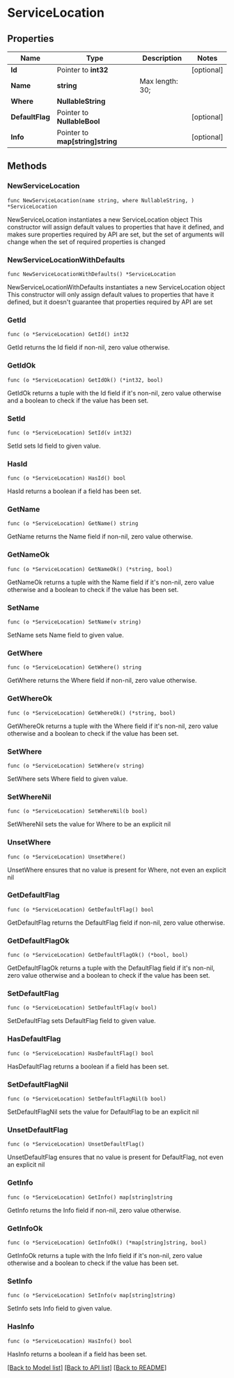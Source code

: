 # ServiceLocation

## Properties

Name | Type | Description | Notes
------------ | ------------- | ------------- | -------------
**Id** | Pointer to **int32** |  | [optional] 
**Name** | **string** |  Max length: 30; | 
**Where** | **NullableString** |  | 
**DefaultFlag** | Pointer to **NullableBool** |  | [optional] 
**Info** | Pointer to **map[string]string** |  | [optional] 

## Methods

### NewServiceLocation

`func NewServiceLocation(name string, where NullableString, ) *ServiceLocation`

NewServiceLocation instantiates a new ServiceLocation object
This constructor will assign default values to properties that have it defined,
and makes sure properties required by API are set, but the set of arguments
will change when the set of required properties is changed

### NewServiceLocationWithDefaults

`func NewServiceLocationWithDefaults() *ServiceLocation`

NewServiceLocationWithDefaults instantiates a new ServiceLocation object
This constructor will only assign default values to properties that have it defined,
but it doesn't guarantee that properties required by API are set

### GetId

`func (o *ServiceLocation) GetId() int32`

GetId returns the Id field if non-nil, zero value otherwise.

### GetIdOk

`func (o *ServiceLocation) GetIdOk() (*int32, bool)`

GetIdOk returns a tuple with the Id field if it's non-nil, zero value otherwise
and a boolean to check if the value has been set.

### SetId

`func (o *ServiceLocation) SetId(v int32)`

SetId sets Id field to given value.

### HasId

`func (o *ServiceLocation) HasId() bool`

HasId returns a boolean if a field has been set.

### GetName

`func (o *ServiceLocation) GetName() string`

GetName returns the Name field if non-nil, zero value otherwise.

### GetNameOk

`func (o *ServiceLocation) GetNameOk() (*string, bool)`

GetNameOk returns a tuple with the Name field if it's non-nil, zero value otherwise
and a boolean to check if the value has been set.

### SetName

`func (o *ServiceLocation) SetName(v string)`

SetName sets Name field to given value.


### GetWhere

`func (o *ServiceLocation) GetWhere() string`

GetWhere returns the Where field if non-nil, zero value otherwise.

### GetWhereOk

`func (o *ServiceLocation) GetWhereOk() (*string, bool)`

GetWhereOk returns a tuple with the Where field if it's non-nil, zero value otherwise
and a boolean to check if the value has been set.

### SetWhere

`func (o *ServiceLocation) SetWhere(v string)`

SetWhere sets Where field to given value.


### SetWhereNil

`func (o *ServiceLocation) SetWhereNil(b bool)`

 SetWhereNil sets the value for Where to be an explicit nil

### UnsetWhere
`func (o *ServiceLocation) UnsetWhere()`

UnsetWhere ensures that no value is present for Where, not even an explicit nil
### GetDefaultFlag

`func (o *ServiceLocation) GetDefaultFlag() bool`

GetDefaultFlag returns the DefaultFlag field if non-nil, zero value otherwise.

### GetDefaultFlagOk

`func (o *ServiceLocation) GetDefaultFlagOk() (*bool, bool)`

GetDefaultFlagOk returns a tuple with the DefaultFlag field if it's non-nil, zero value otherwise
and a boolean to check if the value has been set.

### SetDefaultFlag

`func (o *ServiceLocation) SetDefaultFlag(v bool)`

SetDefaultFlag sets DefaultFlag field to given value.

### HasDefaultFlag

`func (o *ServiceLocation) HasDefaultFlag() bool`

HasDefaultFlag returns a boolean if a field has been set.

### SetDefaultFlagNil

`func (o *ServiceLocation) SetDefaultFlagNil(b bool)`

 SetDefaultFlagNil sets the value for DefaultFlag to be an explicit nil

### UnsetDefaultFlag
`func (o *ServiceLocation) UnsetDefaultFlag()`

UnsetDefaultFlag ensures that no value is present for DefaultFlag, not even an explicit nil
### GetInfo

`func (o *ServiceLocation) GetInfo() map[string]string`

GetInfo returns the Info field if non-nil, zero value otherwise.

### GetInfoOk

`func (o *ServiceLocation) GetInfoOk() (*map[string]string, bool)`

GetInfoOk returns a tuple with the Info field if it's non-nil, zero value otherwise
and a boolean to check if the value has been set.

### SetInfo

`func (o *ServiceLocation) SetInfo(v map[string]string)`

SetInfo sets Info field to given value.

### HasInfo

`func (o *ServiceLocation) HasInfo() bool`

HasInfo returns a boolean if a field has been set.


[[Back to Model list]](../README.md#documentation-for-models) [[Back to API list]](../README.md#documentation-for-api-endpoints) [[Back to README]](../README.md)


